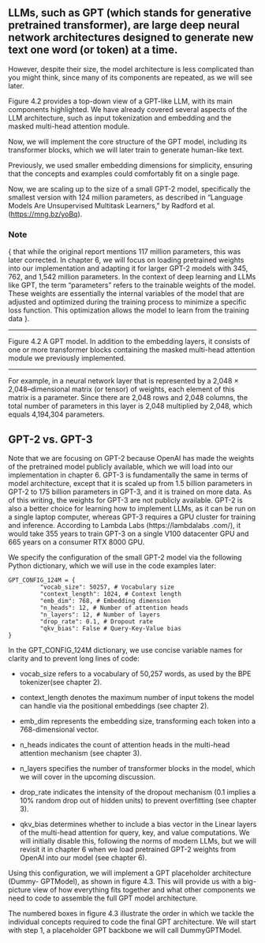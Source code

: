 ## LLMs, such as GPT (which stands for generative pretrained transformer), are large deep neural network architectures designed to generate new text one word (or token) at a time.

However, despite their size, the model architecture is less complicated than you
might think, since many of its components are repeated, as we will see later.

Figure 4.2 provides a top-down view of a GPT-like LLM, with its main components highlighted.
We have already covered several aspects of the LLM architecture, such as input
tokenization and embedding and the masked multi-head attention module. 

Now, we will implement the core structure of the GPT model, including its transformer blocks,
which we will later train to generate human-like text.

Previously, we used smaller embedding dimensions for simplicity, ensuring that the
concepts and examples could comfortably fit on a single page.

Now, we are scaling up to the size of a small GPT-2 model, specifically the smallest version with 124 million
parameters, as described in “Language Models Are Unsupervised Multitask Learners,”
by Radford et al. (https://mng.bz/yoBq). 

### Note 
 { that while the original report mentions 117 million parameters, this was later corrected.
   In chapter 6, we will focus on loading pretrained weights into our implementation and adapting it for larger GPT-2
    models with 345, 762, and 1,542 million parameters.
    In the context of deep learning and LLMs like GPT, the term “parameters” refers
    to the trainable weights of the model. These weights are essentially the internal variables
    of the model that are adjusted and optimized during the training process to
    minimize a specific loss function. This optimization allows the model to learn from
    the training data }.

-------------------------------------------------------------------------------------------------



Figure 4.2 A GPT model. In addition to the embedding layers, it consists of one or more
transformer blocks containing the masked multi-head attention module we previously
implemented.

-------------------------------------------------------------------------------------------------

For example, in a neural network layer that is represented by a 2,048 × 2,048–dimensional
matrix (or tensor) of weights, each element of this matrix is a parameter. Since there
are 2,048 rows and 2,048 columns, the total number of parameters in this layer is 2,048
multiplied by 2,048, which equals 4,194,304 parameters.


## GPT-2 vs. GPT-3
Note that we are focusing on GPT-2 because OpenAI has made the weights of the
pretrained model publicly available, which we will load into our implementation in
chapter 6. GPT-3 is fundamentally the same in terms of model architecture, except
that it is scaled up from 1.5 billion parameters in GPT-2 to 175 billion parameters
in GPT-3, and it is trained on more data. As of this writing, the weights for GPT-3
are not publicly available. GPT-2 is also a better choice for learning how to implement
LLMs, as it can be run on a single laptop computer, whereas GPT-3 requires a
GPU cluster for training and inference. According to Lambda Labs (https://lambdalabs
.com/), it would take 355 years to train GPT-3 on a single V100 datacenter GPU
and 665 years on a consumer RTX 8000 GPU.


We specify the configuration of the small GPT-2 model via the following Python dictionary,
which we will use in the code examples later:

    GPT_CONFIG_124M = {
             "vocab_size": 50257, # Vocabulary size
             "context_length": 1024, # Context length
             "emb_dim": 768, # Embedding dimension
             "n_heads": 12, # Number of attention heads
             "n_layers": 12, # Number of layers
             "drop_rate": 0.1, # Dropout rate
             "qkv_bias": False # Query-Key-Value bias
    }

In the GPT_CONFIG_124M dictionary, we use concise variable names for clarity and to
prevent long lines of code:

* vocab_size refers to a vocabulary of 50,257 words, as used by the BPE tokenizer(see chapter 2).
  
* context_length denotes the maximum number of input tokens the model can handle via the positional embeddings (see chapter 2).

* emb_dim represents the embedding size, transforming each token into a 768-dimensional vector.
  
* n_heads indicates the count of attention heads in the multi-head attention mechanism (see chapter 3).
  
* n_layers specifies the number of transformer blocks in the model, which we will cover in the upcoming discussion.
  
* drop_rate indicates the intensity of the dropout mechanism (0.1 implies a 10% random drop out of hidden units) to prevent overfitting (see chapter 3).
  
* qkv_bias determines whether to include a bias vector in the Linear layers of
the multi-head attention for query, key, and value computations. We will initially
disable this, following the norms of modern LLMs, but we will revisit it in chapter
6 when we load pretrained GPT-2 weights from OpenAI into our model (see chapter 6).



Using this configuration, we will implement a GPT placeholder architecture (Dummy-
GPTModel), as shown in figure 4.3. This will provide us with a big-picture view of how
everything fits together and what other components we need to code to assemble the
full GPT model architecture.

The numbered boxes in figure 4.3 illustrate the order in which we tackle the individual
concepts required to code the final GPT architecture. We will start with step 1,
a placeholder GPT backbone we will call DummyGPTModel.

